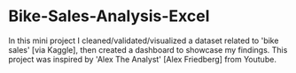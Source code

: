 # Bike-Sales-Analysis-Excel

In this mini project I cleaned/validated/visualized a dataset related to 'bike sales' [via Kaggle], then created a dashboard to showcase my findings.
This project was inspired by 'Alex The Analyst' [Alex Friedberg] from Youtube.
